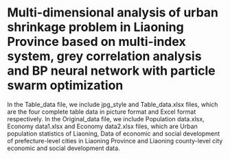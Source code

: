 # Multi-dimensional analysis of urban shrinkage problem in Liaoning Province based on multi-index system, grey correlation analysis and BP neural network with particle swarm optimization

In the Table_data file, we include jpg_style and Table_data.xlsx files, which are the four complete table data in picture format and Excel format respectively.
In the Original_data file, we include Population data.xlsx, Economy data1.xlsx and Economy data2.xlsx files, which are Urban population statistics of Liaoning, Data of economic and social development of prefecture-level cities in Liaoning Province and Liaoning county-level city economic and social development data.
